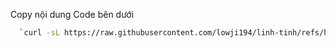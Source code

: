 Copy nội dung Code bên dưới
```bash
  `curl -sL https://raw.githubusercontent.com/lowji194/linh-tinh/refs/heads/main/Script_enable_IPv6_Cloudfly | base64 -d | bash -s -- 2407:5b40:0:363::1de`
```
